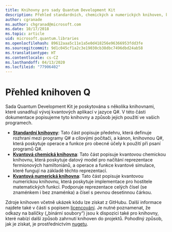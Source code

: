 ```yaml
---
title: Knihovny pro sady Quantum Development Kit
description: Přehled standardních, chemických a numerických knihoven, které jsou součástí sady Microsoft Quantum Development Kit
author: cgranade
ms.author: chgranad@microsoft.com
ms.date: 10/17/2018
ms.topic: article
uid: microsoft.quantum.libraries
ms.openlocfilehash: 89612aaa5c11e1a5e0d418256e96366953fdd3fe
ms.sourcegitcommit: 9d1c045cf1a2c3e19030cb38dbc7496dbd24ab58
ms.translationtype: HT
ms.contentlocale: cs-CZ
ms.lasthandoff: 04/13/2020
ms.locfileid: "77906402"
---
```

# <a name="overview-of-q-libraries"></a>Přehled knihoven Q #
Sada Quantum Development Kit je poskytována s několika knihovnami, které usnadňují vývoj kvantových aplikací v jazyce Q#.
V této části dokumentace popisujeme tyto knihovny a způsob jejich použití ve vašich programech.

- [**Standardní knihovny**](xref:microsoft.quantum.libraries.standard.intro): Tato část popisuje předehru, která definuje rozhraní mezi programy Q# a cílovými počítači, a kánon, knihovnou Q#, která poskytuje operace a funkce pro obecné účely k použití při psaní programů Q#.
- [**Kvantová chemická knihovna**](xref:microsoft.quantum.chemistry.concepts.intro): Tato část popisuje kvantovou chemickou knihovnu, která poskytuje datový model pro načítání reprezentace fermionových hamiltoniánů, a operace a funkce kvantové simulace, které fungují na základě těchto reprezentací.
- [**Kvantová numerická knihovna**](xref:microsoft.quantum.numerics.intro): Tato část popisuje kvantovou numerickou knihovnu, která poskytuje implementace pro hostitele matematických funkcí. Podporuje reprezentace celých čísel (se znaménkem i bez znaménka) a čísel s pevnou desetinnou čárkou.

Zdroje knihoven včetně ukázek kódu lze získat z GitHubu. Další informace najdete také v části s popisem [licencování](xref:microsoft.quantum.libraries.licensing). Je nutné poznamenat, že odkazy na balíčky („binární soubory“) jsou k dispozici také pro knihovny, které nabízí další způsob zahrnutí knihoven do projektů. Pohodlný způsob, jak je získat, je prostřednictvím [nugetu](https://nuget.org).
